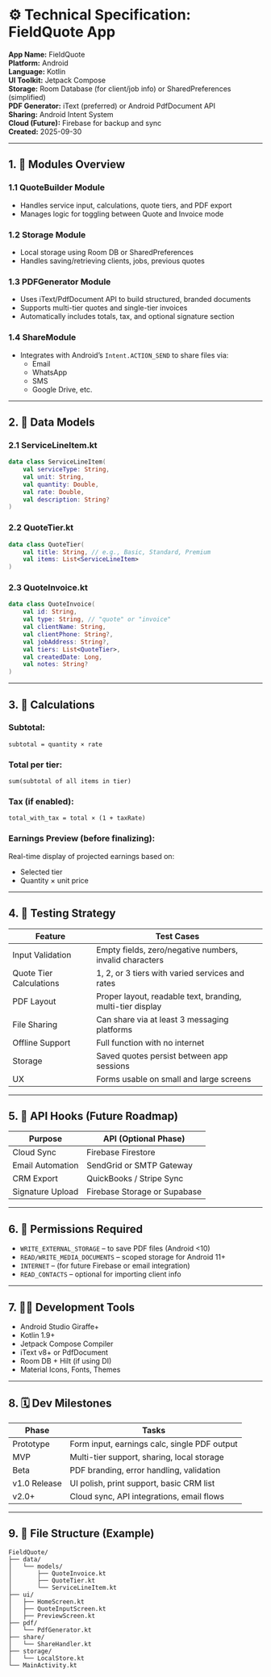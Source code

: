 # ⚙️ Technical Specification: FieldQuote App

**App Name:** FieldQuote  
**Platform:** Android  
**Language:** Kotlin  
**UI Toolkit:** Jetpack Compose  
**Storage:** Room Database (for client/job info) or SharedPreferences (simplified)  
**PDF Generator:** iText (preferred) or Android PdfDocument API  
**Sharing:** Android Intent System  
**Cloud (Future):** Firebase for backup and sync  
**Created:** 2025-09-30  

---

## 1. 📲 Modules Overview

### 1.1 QuoteBuilder Module
- Handles service input, calculations, quote tiers, and PDF export
- Manages logic for toggling between Quote and Invoice mode

### 1.2 Storage Module
- Local storage using Room DB or SharedPreferences
- Handles saving/retrieving clients, jobs, previous quotes

### 1.3 PDFGenerator Module
- Uses iText/PdfDocument API to build structured, branded documents
- Supports multi-tier quotes and single-tier invoices
- Automatically includes totals, tax, and optional signature section

### 1.4 ShareModule
- Integrates with Android’s `Intent.ACTION_SEND` to share files via:
  - Email
  - WhatsApp
  - SMS
  - Google Drive, etc.

---

## 2. 📐 Data Models

### 2.1 ServiceLineItem.kt

```kotlin
data class ServiceLineItem(
    val serviceType: String,
    val unit: String,
    val quantity: Double,
    val rate: Double,
    val description: String?
)
```

### 2.2 QuoteTier.kt

```kotlin
data class QuoteTier(
    val title: String, // e.g., Basic, Standard, Premium
    val items: List<ServiceLineItem>
)
```

### 2.3 QuoteInvoice.kt

```kotlin
data class QuoteInvoice(
    val id: String,
    val type: String, // "quote" or "invoice"
    val clientName: String,
    val clientPhone: String?,
    val jobAddress: String?,
    val tiers: List<QuoteTier>,
    val createdDate: Long,
    val notes: String?
)
```

---

## 3. 🔢 Calculations

### Subtotal:
`subtotal = quantity × rate`

### Total per tier:
`sum(subtotal of all items in tier)`

### Tax (if enabled):
`total_with_tax = total × (1 + taxRate)`

### Earnings Preview (before finalizing):
Real-time display of projected earnings based on:
- Selected tier
- Quantity × unit price

---

## 4. 🧪 Testing Strategy

| Feature                     | Test Cases |
|----------------------------|------------|
| Input Validation           | Empty fields, zero/negative numbers, invalid characters |
| Quote Tier Calculations    | 1, 2, or 3 tiers with varied services and rates |
| PDF Layout                 | Proper layout, readable text, branding, multi-tier display |
| File Sharing               | Can share via at least 3 messaging platforms |
| Offline Support            | Full function with no internet |
| Storage                    | Saved quotes persist between app sessions |
| UX                         | Forms usable on small and large screens |

---

## 5. 🔄 API Hooks (Future Roadmap)

| Purpose          | API (Optional Phase)        |
|------------------|-----------------------------|
| Cloud Sync       | Firebase Firestore          |
| Email Automation | SendGrid or SMTP Gateway    |
| CRM Export       | QuickBooks / Stripe Sync    |
| Signature Upload | Firebase Storage or Supabase|

---

## 6. 🧰 Permissions Required

- `WRITE_EXTERNAL_STORAGE` – to save PDF files (Android <10)
- `READ/WRITE_MEDIA_DOCUMENTS` – scoped storage for Android 11+
- `INTERNET` – (for future Firebase or email integration)
- `READ_CONTACTS` – optional for importing client info

---

## 7. 🧑‍💻 Development Tools

- Android Studio Giraffe+
- Kotlin 1.9+
- Jetpack Compose Compiler
- iText v8+ or PdfDocument
- Room DB + Hilt (if using DI)
- Material Icons, Fonts, Themes

---

## 8. 🗓️ Dev Milestones

| Phase            | Tasks |
|------------------|-------|
| Prototype        | Form input, earnings calc, single PDF output |
| MVP              | Multi-tier support, sharing, local storage |
| Beta             | PDF branding, error handling, validation |
| v1.0 Release     | UI polish, print support, basic CRM list |
| v2.0+            | Cloud sync, API integrations, email flows |

---

## 9. 📁 File Structure (Example)

```
FieldQuote/
├── data/
│   └── models/
│       ├── QuoteInvoice.kt
│       ├── QuoteTier.kt
│       └── ServiceLineItem.kt
├── ui/
│   ├── HomeScreen.kt
│   ├── QuoteInputScreen.kt
│   ├── PreviewScreen.kt
├── pdf/
│   └── PdfGenerator.kt
├── share/
│   └── ShareHandler.kt
├── storage/
│   └── LocalStore.kt
└── MainActivity.kt
```

